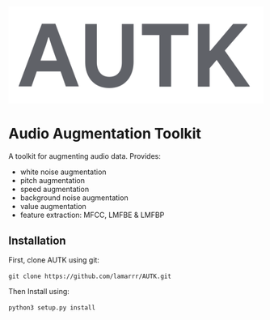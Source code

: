 ![](assets/autk.png)
# Audio Augmentation Toolkit

A toolkit for augmenting audio data. Provides:

- white noise augmentation
- pitch augmentation
- speed augmentation
- background noise augmentation
- value augmentation
- feature extraction: MFCC, LMFBE & LMFBP

## Installation
First, clone AUTK using git:

``` git clone https://github.com/lamarrr/AUTK.git ```

Then Install using:

``` python3 setup.py install ```